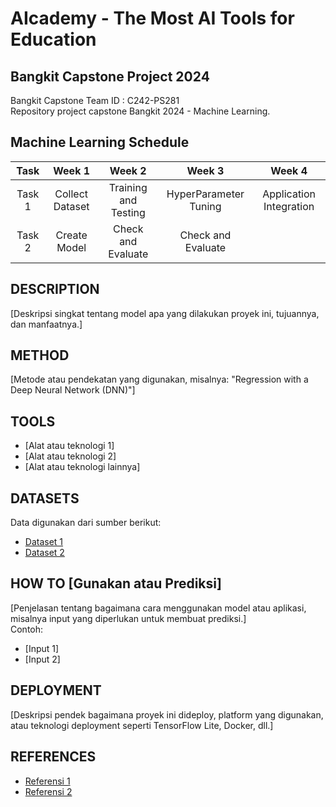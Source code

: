 # AIcademy - The Most AI Tools for Education

## Bangkit Capstone Project 2024  

Bangkit Capstone Team ID : C242-PS281  
Repository project capstone Bangkit 2024 - Machine Learning.  

## Machine Learning Schedule  
|  Task  |        Week 1        |           Week 2         |        Week 3            |        Week 4             |     
| :----: | :------------------: | :----------------------: | :----------------------: | :-----------------------: | 
| Task 1 | Collect Dataset      | Training and Testing     | HyperParameter Tuning    | Application Integration   | 
| Task 2 | Create Model         | Check and Evaluate       | Check and Evaluate       |                           | 

## DESCRIPTION  
[Deskripsi singkat tentang model apa yang dilakukan proyek ini, tujuannya, dan manfaatnya.]  

## METHOD  
[Metode atau pendekatan yang digunakan, misalnya: "Regression with a Deep Neural Network (DNN)"]  

## TOOLS  
- [Alat atau teknologi 1]  
- [Alat atau teknologi 2]  
- [Alat atau teknologi lainnya]  

## DATASETS  
Data digunakan dari sumber berikut:  
- [Dataset 1](#link-dataset-1)  
- [Dataset 2](#link-dataset-2)  

## HOW TO [Gunakan atau Prediksi]  
[Penjelasan tentang bagaimana cara menggunakan model atau aplikasi, misalnya input yang diperlukan untuk membuat prediksi.]  
Contoh:  
- [Input 1]  
- [Input 2]  

## DEPLOYMENT  
[Deskripsi pendek bagaimana proyek ini dideploy, platform yang digunakan, atau teknologi deployment seperti TensorFlow Lite, Docker, dll.]  

## REFERENCES  
- [Referensi 1](#link-referensi-1)  
- [Referensi 2](#link-referensi-2)  
